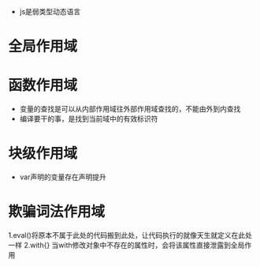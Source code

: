 - js是弱类型动态语言
# 全局作用域

# 函数作用域
- 变量的查找是可以从内部作用域往外部作用域查找的，不能由外到内查找
- 编译要干的事，是找到当前域中的有效标识符
# 块级作用域
- var声明的变量存在声明提升  
# 欺骗词法作用域
1.eval()将原本不属于此处的代码搬到此处，让代码执行的就像天生就定义在此处一样
2.with{} 当with修改对象中不存在的属性时，会将该属性直接泄露到全局作用